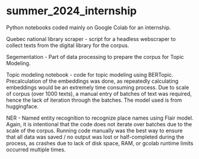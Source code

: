 # summer_2024_internship
Python notebooks coded mainly on Google Colab for an internship.

Quebec national library scraper - script for a headless webscraper to collect texts from the digital library for the corpus.

Segementation - Part of data processing to prepare the corpus for Topic Modeling.

Topic modeling notebook - code for topic modeling using BERTopic. Precalculation of the embeddings was done, as repeatedly calculating embeddings would be an extremely time consuming process. Due to scale of corpus (over 1000 texts), a manual entry of batches of text was required, hence the lack of iteration through the batches. The model used is from huggingface.

NER - Named entity recognition to recognize place names using Flair model. Again, it is intentional that the code does not iterate over batches due to the scale of the corpus. Running code manually was the best way to ensure that all data was saved / no output was lost or half-completed during the process, as crashes due to lack of disk space, RAM, or gcolab runtime limits occurred multiple times.
